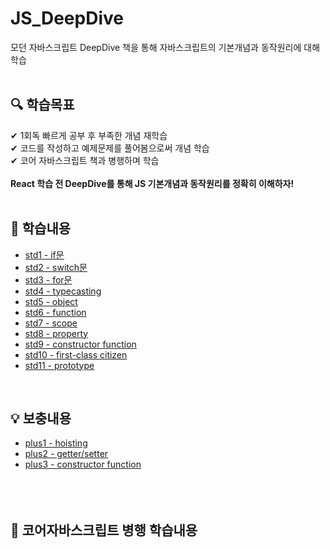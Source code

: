 # JS_DeepDive
모던 자바스크립트 DeepDive 책을 통해 자바스크립트의 기본개념과 동작원리에 대해 학습
<br>
<br>

## 🔍 학습목표 <br>
✔ 1회독 빠르게 공부 후 부족한 개념 재학습 <br>
✔ 코드를 작성하고 예제문제를 풀어봄으로써 개념 학습<br>
✔ 코어 자바스크립트 책과 병행하며 학습 <br>
<br>
<strong>React 학습 전 DeepDive를 통해 JS 기본개념과 동작원리를 정확히 이해하자!</strong>
<br>
<br>

## 📖 학습내용 <br>
- [std1 - if문](https://github.com/ChyunKim/JS_DeepDive/blob/main/week1/std1.js)
- [std2 - switch문](https://github.com/ChyunKim/JS_DeepDive/blob/main/week1/std2.js)
- [std3 - for문](https://github.com/ChyunKim/JS_DeepDive/blob/main/week1/std3.js)
- [std4 - typecasting](https://github.com/ChyunKim/JS_DeepDive/blob/main/week1/std4.js)
- [std5 - object](https://github.com/ChyunKim/JS_DeepDive/blob/main/week1/std5.js)
- [std6 - function](https://github.com/ChyunKim/JS_DeepDive/blob/main/week1/std6.js)
- [std7 - scope](https://github.com/ChyunKim/JS_DeepDive/blob/main/week1/std7.js)
- [std8 - property](https://github.com/ChyunKim/JS_DeepDive/blob/main/week1/std8.js)
- [std9 - constructor function](https://github.com/ChyunKim/JS_DeepDive/blob/main/week1/std9.js)
- [std10 - first-class citizen](https://github.com/ChyunKim/JS_DeepDive/blob/main/week2/std10.js)
- [std11 - prototype](https://github.com/ChyunKim/JS_DeepDive/blob/main/week2/std11.js)
<br>

## 💡 보충내용 <br>
- [plus1 - hoisting](https://github.com/ChyunKim/JS_DeepDive/blob/main/week1/plus1.md)
- [plus2 - getter/setter](https://github.com/ChyunKim/JS_DeepDive/blob/main/week1/plus2.md)
- [plus3 - constructor function](https://github.com/ChyunKim/JS_DeepDive/blob/main/week2/plus3.md)
<br><br><br><br>

## 🐯 코어자바스크립트 병행 학습내용<br>

